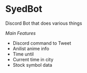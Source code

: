 # SyedBot
Discord Bot that does various things

*Main Features* 

- Discord command to Tweet
- Anilist anime info
- Time until
- Current time in city
- Stock symbol data 
